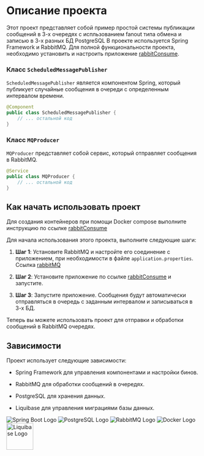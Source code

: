 # Описание проекта

Этот проект представляет собой пример простой системы публикации сообщений в 3-х очередях с испльзованием fanout типа обмена 
и записью в 3-х разных БД PostgreSQL В проекте используется Spring Framework и RabbitMQ. 
Для полной функциональности проекта, необходимо установить и настроить приложение [rabbitConsume](https://github.com/see1rg/rabbitConsume).

### Класс `ScheduledMessagePublisher`

`ScheduledMessagePublisher` является компонентом Spring, который публикует случайные сообщения в очереди с определенным интервалом времени.

```java
@Component
public class ScheduledMessagePublisher {
    // ... остальной код
}
```

### Класс `MQProducer`

`MQProducer` представляет собой сервис, который отправляет сообщения в RabbitMQ.

```java
@Service
public class MQProducer {
    // ... остальной код
}
```

## Как начать использовать проект

Для создания контейнеров при помощи Docker compose выполните инструкцию по ссылке [rabbitConsume](https://github.com/see1rg/rabbitConsume) 

Для начала использования этого проекта, выполните следующие шаги:

1. **Шаг 1**: Установите RabbitMQ и настройте его соединение с приложением, при необходимости в файле `application.properties`. Ссылка [rabbitMQ](https://www.rabbitmq.com/download.html)

2. **Шаг 2**: Установите приложение по ссылке [rabbitConsume](https://github.com/see1rg/rabbitConsume) и запустите.
   
3. **Шаг 3**: Запустите приложение. Сообщения будут автоматически отправляться в очередь с заданным интервалом и записываться в 3-х БД.


Теперь вы можете использовать проект для отправки и обработки сообщений в RabbitMQ очередях.


## Зависимости

Проект использует следующие зависимости:

- Spring Framework для управления компонентами и настройки бинов.

- RabbitMQ для обработки сообщений в очередях.

- PostgreSQL для хранения данных.
  
- Liquibase для управления миграциями базы данных.

![Spring Boot Logo](https://www.vectorlogo.zone/logos/springio/springio-icon.svg)          ![PostgreSQL Logo](https://www.vectorlogo.zone/logos/postgresql/postgresql-icon.svg)           ![RabbitMQ Logo](https://www.vectorlogo.zone/logos/rabbitmq/rabbitmq-icon.svg)
![Docker Logo](https://www.vectorlogo.zone/logos/docker/docker-icon.svg)     <img src="https://www.liquibase.com/wp-content/uploads/2020/05/Liquibase_logo_vertical_RGB.svg" alt="Liquibase Logo" width="70" height="70">

